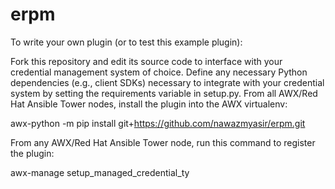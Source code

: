 # erpm
To write your own plugin (or to test this example plugin):

Fork this repository and edit its source code to interface with your credential management system of choice.
Define any necessary Python dependencies (e.g., client SDKs) necessary to integrate with your credential system by setting the requirements variable in setup.py.
From all AWX/Red Hat Ansible Tower nodes, install the plugin into the AWX virtualenv:

awx-python -m pip install git+https://github.com/nawazmyasir/erpm.git


From any AWX/Red Hat Ansible Tower node, run this command to register the plugin:

awx-manage setup_managed_credential_ty
